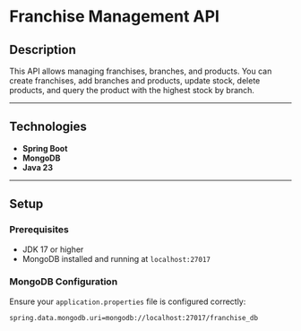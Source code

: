 # Franchise Management API

## Description

This API allows managing franchises, branches, and products. You can create franchises, add branches and products, update stock, delete products, and query the product with the highest stock by branch.

---

## Technologies

- **Spring Boot**
- **MongoDB**
- **Java 23**

---

## Setup

### Prerequisites

- JDK 17 or higher
- MongoDB installed and running at `localhost:27017`

### MongoDB Configuration

Ensure your `application.properties` file is configured correctly:

```properties
spring.data.mongodb.uri=mongodb://localhost:27017/franchise_db
